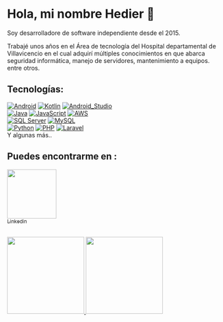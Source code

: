 # Hola, mi nombre Hedier 👋


Soy desarrolladore de software independiente desde el 2015.

Trabajé unos años en el Área de tecnología del Hospital departamental de Villavicencio en el cual adquirí múltiples conocimientos en que abarca seguridad informática, manejo de servidores, mantenimiento a equipos. entre otros.


## Tecnologías:
[![Android](https://img.shields.io/badge/Android-3DDC84?style=for-the-badge&logo=android&logoColor=white&labelColor=101010)]()
[![Kotlin](https://img.shields.io/badge/Kotlin-0095D5?style=for-the-badge&logo=kotlin&logoColor=white&labelColor=101010)]()
[![Android_Studio](https://img.shields.io/badge/Android_Studio-3DDC84?style=for-the-badge&logo=android-studio&logoColor=white&labelColor=101010)]()
</br>
[![Java](https://img.shields.io/badge/Java-007396?style=for-the-badge&logo=apachenetbeanside&logoColor=white&labelColor=101010)]()
[![JavaScript](https://img.shields.io/badge/JavaScript-F7DF1E?style=for-the-badge&logo=javascript&logoColor=white&labelColor=101010)]()
[![AWS](https://img.shields.io/badge/AWS-232F3E?style=for-the-badge&logo=amazon-aws&logoColor=white&labelColor=101010)]()
</br>
[![SQL Server](https://img.shields.io/badge/SQL%20SERVER-CC2927?style=for-the-badge&logo=microsoftsqlserver&logoColor=white&labelColor=101010)]()
[![MySQL](https://img.shields.io/badge/MySQL-4479A1?style=for-the-badge&logo=mysql&logoColor=white&labelColor=101010)]()
</br>
[![Python](https://img.shields.io/badge/PYTHON-3776AB?style=for-the-badge&logo=python&logoColor=white&labelColor=101010)]()
[![PHP](https://img.shields.io/badge/PHP-777BB4?style=for-the-badge&logo=php&logoColor=white&labelColor=101010)]()
[![Laravel](https://img.shields.io/badge/LARAVEL-FF2D20?style=for-the-badge&logo=laravel&logoColor=white&labelColor=101010)]()
</br>
Y algunas más..

## Puedes encontrarme en :

 [<img src="https://media-exp1.licdn.com/dms/image/C5603AQHAmC8AVFvZoQ/profile-displayphoto-shrink_800_800/0/1588039807179?e=2147483647&v=beta&t=IHLkdikbtIoZPuhzxkpbCvpvreIQ1HWTBMweRV1c1CM" width=115><br><sub>  Linkedin </sub>](https://co.linkedin.com/in/hedier-alvarez-ovalle) 


##
<div>  
  <a href="https://github.com/reideh17">
  <img height="180em" src="https://github-readme-stats.vercel.app/api/top-langs/?username=reideh17&layout=compact&langs_count=7&theme=algolia"/>   
  <img height="180em" src="https://github-readme-stats.vercel.app/api?username=reideh17&show_icons=true&theme=algolia&include_all_commits=true&count_private=true"/>
</div>

<!--
**Reideh17/Reideh17** is a ✨ _special_ ✨ repository because its `README.md` (this file) appears on your GitHub profile.

Here are some ideas to get you started:

- 🔭 I’m currently working on ...
- 🌱 I’m currently learning ...
- 👯 I’m looking to collaborate on ...
- 🤔 I’m looking for help with ...
- 💬 Ask me about ...
- 📫 How to reach me: ...
- 😄 Pronouns: ...
- ⚡ Fun fact: ...


ejemplod de fotos 

https://shields.io/
https://simpleicons.org/
https://github.com/simple-icons/simple-icons/blob/develop/slugs.md

-->

